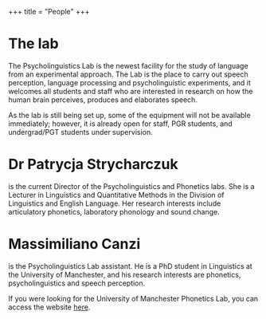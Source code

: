 +++
title = "People"
+++

# The lab

The Psycholinguistics Lab is the newest facility for the study of language from an experimental approach. The Lab is the place to carry out speech perception, language processing and psycholinguistic experiments, and it welcomes all students and staff who are interested in research on how the human brain perceives, produces and elaborates speech.

As the lab is still being set up, some of the equipment will not be available immediately; however, it is already open for staff, PGR students, and undergrad/PGT students under supervision.

# Dr Patrycja Strycharczuk
is the current Director of the Psycholinguistics and Phonetics labs. She is a Lecturer in Linguistics and Quantitative Methods in the Division of Linguistics and English Language. Her research interests include articulatory phonetics, laboratory phonology and sound change.

# Massimiliano Canzi
is the Psycholinguistics Lab assistant. He is a PhD student in Linguistics at the University of Manchester, and his research interests are phonetics, psycholinguistics and speech perception.

If you were looking for the University of Manchester Phonetics Lab, you can access the website <a href="http://phonlab.compsoc.manchester.ac.uk"> here</a>.